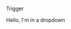 <go-button id="trigger">Trigger</go-button>
<go-dropdown trigger-selector="#trigger">
  <p>Hello, I'm in a dropdown</p>
</go-dropdown>


